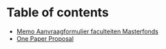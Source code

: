 # Table of contents

* [Memo Aanvraagformulier faculteiten Masterfonds](README.md)
* [One Paper Proposal](one-paper-proposal.md)

